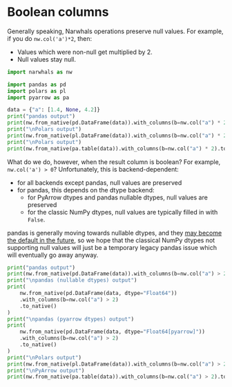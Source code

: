 # Boolean columns

Generally speaking, Narwhals operations preserve null values.
For example, if you do `nw.col('a')*2`, then:

- Values which were non-null get multiplied by 2.
- Null values stay null.

```python exec="1" source="above" session="boolean" result="python"
import narwhals as nw

import pandas as pd
import polars as pl
import pyarrow as pa

data = {"a": [1.4, None, 4.2]}
print("pandas output")
print(nw.from_native(pd.DataFrame(data)).with_columns(b=nw.col("a") * 2).to_native())
print("\nPolars output")
print(nw.from_native(pl.DataFrame(data)).with_columns(b=nw.col("a") * 2).to_native())
print("\nPolars output")
print(nw.from_native(pa.table(data)).with_columns(b=nw.col("a") * 2).to_native())
```

What do we do, however, when the result column is boolean? For
example, `nw.col('a') > 0`?
Unfortunately, this is backend-dependent:

- for all backends except pandas, null values are preserved
- for pandas, this depends on the dtype backend:
    - for PyArrow dtypes and pandas nullable dtypes, null
      values are preserved
    - for the classic NumPy dtypes, null values are typically
      filled in with `False`.

pandas is generally moving towards nullable dtypes, and they
[may become the default in the future](https://github.com/pandas-dev/pandas/pull/58988),
so we hope that the classical NumPy dtypes not supporting null values will just
be a temporary legacy pandas issue which will eventually go
away anyway.

```python exec="1" source="above" session="boolean" result="python"
print("pandas output")
print(nw.from_native(pd.DataFrame(data)).with_columns(b=nw.col("a") > 2).to_native())
print("\npandas (nullable dtypes) output")
print(
    nw.from_native(pd.DataFrame(data, dtype="Float64"))
    .with_columns(b=nw.col("a") > 2)
    .to_native()
)
print("\npandas (pyarrow dtypes) output")
print(
    nw.from_native(pd.DataFrame(data, dtype="Float64[pyarrow]"))
    .with_columns(b=nw.col("a") > 2)
    .to_native()
)
print("\nPolars output")
print(nw.from_native(pl.DataFrame(data)).with_columns(b=nw.col("a") > 2).to_native())
print("\nPyArrow output")
print(nw.from_native(pa.table(data)).with_columns(b=nw.col("a") > 2).to_native())
```
